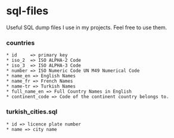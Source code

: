 sql-files
=========

Useful SQL dump files I use in my projects. Feel free to use them. 

### countries
	* id     => primary key
	* iso_2  => ISO ALPHA-2 Code
	* iso_3  => ISO ALPHA-3 Code
	* number => ISO Numeric Code UN M49 Numerical Code
	* name_en => English Names
	* name_fr => French Names
	* name-tr => Turkish Names
	* full_name_en => Full Country Names in English
	* continent_code => Code of the continent country belongs to.

### turkish_cities.sql
    * id => licence plate number
    * name => city name
